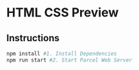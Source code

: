 # HTML CSS Preview

## Instructions

```bash
npm install #1. Install Dependencies
npm run start #2. Start Parcel Web Server
```
